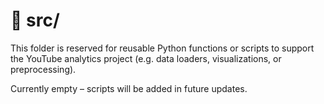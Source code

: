 # 📂 src/
This folder is reserved for reusable Python functions or scripts to support the YouTube analytics project (e.g. data loaders, visualizations, or preprocessing).

Currently empty – scripts will be added in future updates.
